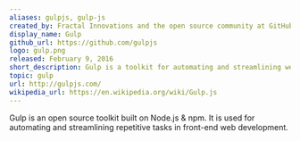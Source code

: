 ```yaml
---
aliases: gulpjs, gulp-js
created_by: Fractal Innovations and the open source community at GitHub
display_name: Gulp
github_url: https://github.com/gulpjs
logo: gulp.png
released: February 9, 2016
short_description: Gulp is a toolkit for automating and streamlining web development.
topic: gulp
url: http://gulpjs.com/
wikipedia_url: https://en.wikipedia.org/wiki/Gulp.js
---
```

Gulp is an open source toolkit built on Node.js & npm. It is used for automating and streamlining repetitive tasks in front-end web development.
